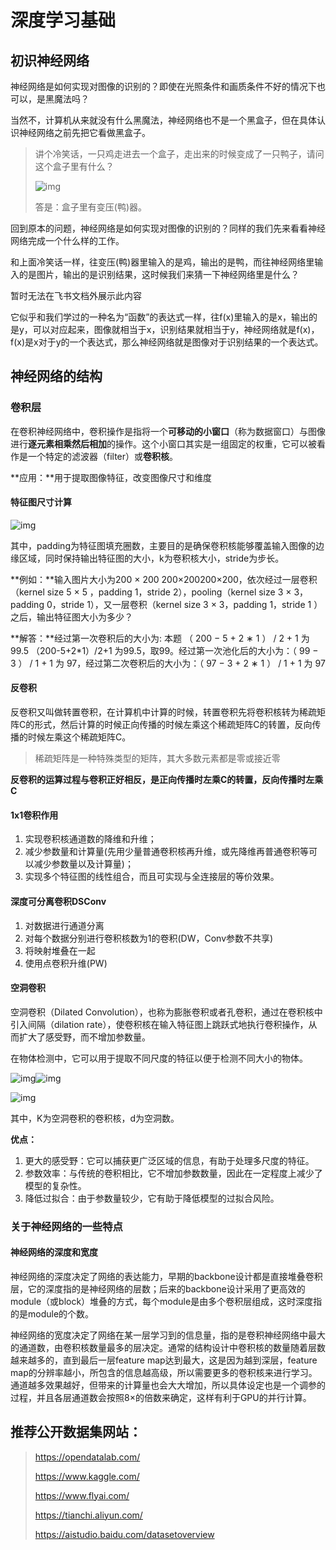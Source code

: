 # 深度学习基础

## 初识神经网络

神经网络是如何实现对图像的识别的？即使在光照条件和画质条件不好的情况下也可以，是黑魔法吗？

当然不，计算机从来就没有什么黑魔法，神经网络也不是一个黑盒子，但在具体认识神经网络之前先把它看做黑盒子。

> 讲个冷笑话，一只鸡走进去一个盒子，走出来的时候变成了一只鸭子，请问这个盒子里有什么？
>
> ![img](images/-17532567223745.png)
>
> 答是：盒子里有变压(鸭)器。

回到原本的问题，神经网络是如何实现对图像的识别的？同样的我们先来看看神经网络完成一个什么样的工作。

和上面冷笑话一样，往变压(鸭)器里输入的是鸡，输出的是鸭，而往神经网络里输入的是图片，输出的是识别结果，这时候我们来猜一下神经网络里是什么？

暂时无法在飞书文档外展示此内容

它似乎和我们学过的一种名为“函数”的表达式一样，往f(x)里输入的是x，输出的是y，可以对应起来，图像就相当于x，识别结果就相当于y，神经网络就是f(x)，f(x)是x对于y的一个表达式，那么神经网络就是图像对于识别结果的一个表达式。

## 神经网络的结构

### 卷积层

在卷积神经网络中，卷积操作是指将一个**可移动的小窗口**（称为数据窗口）与图像进行**逐元素相乘然后相加**的操作。这个小窗口其实是一组固定的权重，它可以被看作是一个特定的滤波器（filter）或**卷积核**。

**应用：**用于提取图像特征，改变图像尺寸和维度

#### **特征图尺寸计算**

![img](images/-17532567223741.png)

其中，padding为特征图填充圈数，主要目的是确保卷积核能够覆盖输入图像的边缘区域，同时保持输出特征图的大小，k为卷积核大小，stride为步长。

**例如：**输入图片大小为200 × 200 200×200200×200，依次经过一层卷积（kernel size 5 × 5 ，padding 1，stride 2），pooling（kernel size 3 × 3，padding 0，stride 1），又一层卷积（kernel size 3 × 3，padding 1，stride 1 ）之后，输出特征图大小为多少？

**解答：**经过第一次卷积后的大小为: 本题 （ 200 − 5 + 2 ∗ 1 ） / 2 + 1 为 99.5 （200-5+2*1）/2+1 为99.5，取99。经过第一次池化后的大小为：（ 99 − 3 ） / 1 + 1 为 97，经过第二次卷积后的大小为：（ 97 − 3 + 2 ∗ 1 ） / 1 + 1 为 97

#### **反卷积**

反卷积又叫做转置卷积，在计算机中计算的时候，转置卷积先将卷积核转为稀疏矩阵C的形式，然后计算的时候正向传播的时候左乘这个稀疏矩阵C的转置，反向传播的时候左乘这个稀疏矩阵C。

> 稀疏矩阵是一种特殊类型的矩阵，其大多数元素都是零或接近零

**反卷积的运算过程与卷积正好相反，是正向传播时左乘C的转置，反向传播时左乘C**

#### 1x1卷积作用

1. 实现卷积核通道数的降维和升维；
2. 减少参数量和计算量(先用少量普通卷积核再升维，或先降维再普通卷积等可以减少参数量以及计算量)；
3. 实现多个特征图的线性组合，而且可实现与全连接层的等价效果。

#### 深度可分离卷积DSConv

1. 对数据进行通道分离
2. 对每个数据分别进行卷积核数为1的卷积(DW，Conv参数不共享)
3. 将映射堆叠在一起
4. 使用点卷积升维(PW)

####  空洞卷积

空洞卷积（Dilated Convolution），也称为膨胀卷积或者孔卷积，通过在卷积核中引入间隔（dilation rate），使卷积核在输入特征图上跳跃式地执行卷积操作，从而扩大了感受野，而不增加参数量。

在物体检测中，它可以用于提取不同尺度的特征以便于检测不同大小的物体。

![img](images/-17532567223742.png)![img](images/-17532567223743.png)

![img](images/-17532567223744.png)

其中，K为空洞卷积的卷积核，d为空洞数。

**优点：**

1. 更大的感受野：它可以捕获更广泛区域的信息，有助于处理多尺度的特征。
2. 参数效率：与传统的卷积相比，它不增加参数数量，因此在一定程度上减少了模型的复杂性。
3. 降低过拟合：由于参数量较少，它有助于降低模型的过拟合风险。

### 关于神经网络的一些特点

#### 神经网络的深度和宽度

神经网络的深度决定了网络的表达能力，早期的backbone设计都是直接堆叠卷积层，它的深度指的是神经网络的层数；后来的backbone设计采用了更高效的module（或block）堆叠的方式，每个module是由多个卷积层组成，这时深度指的是module的个数。

神经网络的宽度决定了网络在某一层学习到的信息量，指的是卷积神经网络中最大的通道数，由卷积核数量最多的层决定。通常的结构设计中卷积核的数量随着层数越来越多的，直到最后一层feature map达到最大，这是因为越到深层，feature map的分辨率越小，所包含的信息越高级，所以需要更多的卷积核来进行学习。通道越多效果越好，但带来的计算量也会大大增加，所以具体设定也是一个调参的过程，并且各层通道数会按照8×的倍数来确定，这样有利于GPU的并行计算。



## 推荐公开数据集网站：

> https://opendatalab.com/
>
> https://www.kaggle.com/
>
> https://www.flyai.com/
>
> https://tianchi.aliyun.com/
>
> https://aistudio.baidu.com/datasetoverview